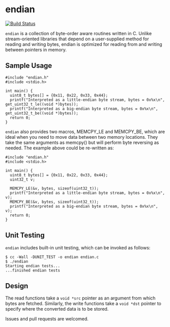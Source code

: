 # endian

[![Build Status](https://travis-ci.org/ipeperko/endian.svg?branch=master)](https://travis-ci.org/ipeperko/endian)

`endian` is a collection of byte-order aware routines written in C.  Unlike stream-oriented libraries that depend on a user-supplied method for reading and writing bytes, endian is optimized for reading from and writing between pointers in memory.

## Sample Usage

    #include "endian.h"
    #include <stdio.h>
    
    int main() {
      uint8_t bytes[] = {0x11, 0x22, 0x33, 0x44};
      printf("Interpreted as a little-endian byte stream, bytes = 0x%x\n", get_uint32_t_le((void *)bytes));
      printf("Interpreted as a big-endian byte stream, bytes = 0x%x\n", get_uint32_t_be((void *)bytes));
      return 0;
    }

`endian` also provides two macros, MEMCPY_LE and MEMCPY_BE, which are ideal when you need to move data between two memory locations.  They take the same arguments as memcpy() but will perform byte reversing as needed.  The example above could be re-written as:

    #include "endian.h"
    #include <stdio.h>
    
    int main() {
      uint8_t bytes[] = {0x11, 0x22, 0x33, 0x44};
      uint32_t v;
      
      MEMCPY_LE(&v, bytes, sizeof(uint32_t));
      printf("Interpreted as a little-endian byte stream, bytes = 0x%x\n", v);
      MEMCPY_BE(&v, bytes, sizeof(uint32_t));
      printf("Interpreted as a big-endian byte stream, bytes = 0x%x\n", v);
      return 0;
    }

## Unit Testing

`endian` includes built-in unit testing, which can be invoked as follows:

    $ cc -Wall -DUNIT_TEST -o endian endian.c
    $ ./endian
    Starting endian tests...
    ...finished endian tests

## Design

The read functions take a `void *src` pointer as an argument from which bytes are fetched.  Similarly, the
write functions take a `void *dst` pointer to specify where the converted data is to be stored.

Issues and pull requests are welcomed.
